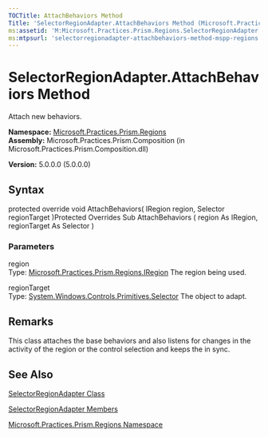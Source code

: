 ```yaml
---
TOCTitle: AttachBehaviors Method
Title: 'SelectorRegionAdapter.AttachBehaviors Method (Microsoft.Practices.Prism.Regions)'
ms:assetid: 'M:Microsoft.Practices.Prism.Regions.SelectorRegionAdapter.AttachBehaviors(Microsoft.Practices.Prism.Regions.IRegion,System.Windows.Controls.Primitives.Selector)'
ms:mtpsurl: 'selectorregionadapter-attachbehaviors-method-mspp-regions.md'
---
```


# SelectorRegionAdapter.AttachBehaviors Method

Attach new behaviors.

**Namespace:** [Microsoft.Practices.Prism.Regions](mspp-regions-namespace)
**Assembly:** Microsoft.Practices.Prism.Composition (in Microsoft.Practices.Prism.Composition.dll)

**Version:** 5.0.0.0 (5.0.0.0)

## Syntax
protected override void AttachBehaviors( IRegion region, Selector regionTarget )Protected Overrides Sub AttachBehaviors ( region As IRegion, regionTarget As Selector )

### Parameters

region  
Type: [Microsoft.Practices.Prism.Regions.IRegion](iregion-interface-mspp-regions)
The region being used.

regionTarget  
Type: [System.Windows.Controls.Primitives.Selector](http://msdn.microsoft.com/en-us/library/ms595227)
The object to adapt.

## Remarks

 This class attaches the base behaviors and also listens for changes in the activity of the region or the control selection and keeps the in sync.

## See Also
[SelectorRegionAdapter Class](selectorregionadapter-class-mspp-regions)

[SelectorRegionAdapter Members](selectorregionadapter-members-mspp-regions)

[Microsoft.Practices.Prism.Regions Namespace](mspp-regions-namespace)
